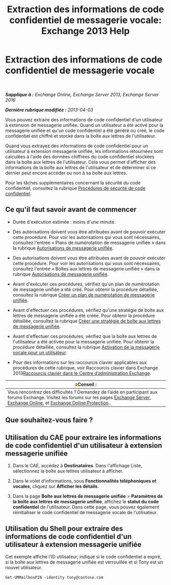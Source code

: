 ﻿---
title: 'Extraction des informations de code confidentiel de messagerie vocale: Exchange 2013 Help'
TOCTitle: Extraction des informations de code confidentiel de messagerie vocale
ms:assetid: 01517cca-99fe-46b2-b586-19e8d2707728
ms:mtpsurl: https://technet.microsoft.com/fr-fr/library/Aa995900(v=EXCHG.150)
ms:contentKeyID: 54652716
ms.date: 05/23/2018
mtps_version: v=EXCHG.150
ms.translationtype: MT
---

# Extraction des informations de code confidentiel de messagerie vocale

 

_**Sapplique à :** Exchange Online, Exchange Server 2013, Exchange Server 2016_

_**Dernière rubrique modifiée :** 2013-04-03_

Vous pouvez extraire des informations de code confidentiel d'un utilisateur à extension de messagerie unifiée. Quand un utilisateur a été activé pour la messagerie unifiée et qu'un code confidentiel a été généré ou créé, le code confidentiel est chiffré et stocké dans la boîte aux lettres de l'utilisateur.

Quand vous extrayez des informations de code confidentiel pour un utilisateur à extension messagerie unifiée, les informations retournées sont calculées à l'aide des données chiffrées du code confidentiel stockées dans la boîte aux lettres de l'utilisateur. Cela vous permet d'afficher des informations de la boîte aux lettres de l'utilisateur et de déterminer si ce dernier peut encore accéder ou non à sa boîte aux lettres.

Pour les tâches supplémentaires concernant la sécurité du code confidentiel, consultez la rubrique [Procédures de sécurité de code confidentiel](pin-security-procedures-exchange-2013-help.md).

## Ce qu'il faut savoir avant de commencer

  - Durée d'exécution estimée : moins d'une minute.

  - Des autorisations doivent vous être attribuées avant de pouvoir exécuter cette procédure. Pour voir les autorisations qui vous sont nécessaires, consultez l'entrée « Plans de numérotation de messagerie unifiée » dans la rubrique [Autorisations de messagerie unifiée](unified-messaging-permissions-exchange-2013-help.md).

  - Des autorisations doivent vous être attribuées avant de pouvoir exécuter cette procédure. Pour voir les autorisations qui vous sont nécessaires, consultez l'entrée « Boîtes aux lettres de messagerie unifiée » dans la rubrique [Autorisations de messagerie unifiée](unified-messaging-permissions-exchange-2013-help.md).

  - Avant d'exécuter ces procédures, vérifiez qu'un plan de numérotation de messagerie unifiée a été créé. Pour obtenir la procédure détaillée, consultez la rubrique [Créer un plan de numérotation de messagerie unifiée](create-a-um-dial-plan-exchange-2013-help.md).

  - Avant d'effectuer ces procédures, vérifiez qu'une stratégie de boîte aux lettres de messagerie unifiée a été créée. Pour obtenir la procédure détaillée, consultez la rubrique [Créer une stratégie de boîte aux lettres de messagerie unifiée](create-a-um-mailbox-policy-exchange-2013-help.md).

  - Avant d'effectuer ces procédures, vérifiez que la boîte aux lettres de l'utilisateur a été activée pour la messagerie unifiée. Pour obtenir la procédure détaillée, consultez la rubrique [Activation de la messagerie vocale pour un utilisateur](enable-a-user-for-voice-mail-exchange-2013-help.md).

  - Pour des informations sur les raccourcis clavier applicables aux procédures de cette rubrique, voir Raccourcis clavier dans Exchange 2013[Raccourcis clavier dans le Centre d’administration Exchange](keyboard-shortcuts-in-the-exchange-admin-center-exchange-online-protection-help.md).

<table>
<thead>
<tr class="header">
<th><img src="images/Bb125224.tip(EXCHG.150).gif" title="Conseil" alt="Conseil" />Conseil :</th>
</tr>
</thead>
<tbody>
<tr class="odd">
<td>Vous rencontrez des difficultés ? Demandez de l’aide en participant aux forums Exchange. Visitez les forums sur les pages <a href="https://go.microsoft.com/fwlink/p/?linkid=60612">Exchange Server</a>, <a href="https://go.microsoft.com/fwlink/p/?linkid=267542">Exchange Online</a>, et <a href="https://go.microsoft.com/fwlink/p/?linkid=285351">Exchange Online Protection</a>..</td>
</tr>
</tbody>
</table>


## Que souhaitez-vous faire ?

## Utilisation du CAE pour extraire les informations de code confidentiel d'un utilisateur à extension messagerie unifiée

1.  Dans le CAE, accédez à **Destinataires**. Dans l'affichage Liste, sélectionnez la boîte aux lettres utilisateur à afficher.

2.  Dans le volet d'informations, sous **Fonctionnalités téléphoniques et vocales**, cliquez sur **Afficher les détails**.

3.  Dans la page **Boîte aux lettres de messagerie unifiée** \> **Paramètres de la boîte aux lettres de messagerie unifiée**, affichez le **statut du code confidentiel** de l'utilisateur. Dans cette page, vous pouvez également réinitialiser le code confidentiel de messagerie vocale de l'utilisateur.

## Utilisation du Shell pour extraire des informations de code confidentiel d'un utilisateur à extension messagerie unifiée

Cet exemple affiche l'ID utilisateur, indique si le code confidentiel a expiré, si la boîte aux lettres de messagerie unifiée est verrouillée et si Tony est un nouvel utilisateur.

    Get-UMMailboxPIN -identity tony@contoso.com

